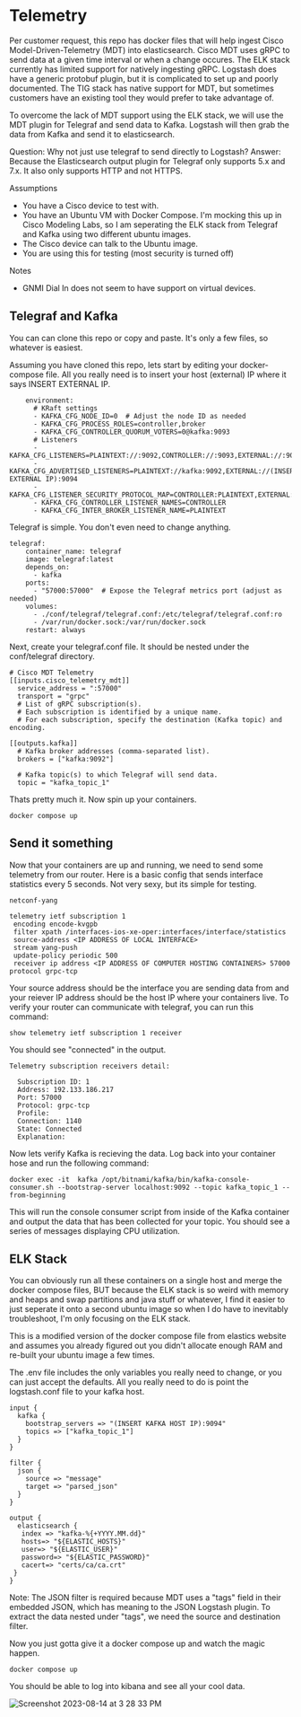 # Telemetry
Per customer request, this repo has docker files that will help ingest Cisco Model-Driven-Telemetry (MDT) into elasticsearch. Cisco MDT uses gRPC to send data at a given time interval or when a change occures. The ELK stack currently has limited support for natively ingesting gRPC. Logstash does have a generic protobuf plugin, but it is complicated to set up and poorly documented. The TIG stack has native support for MDT, but sometimes customers have an existing tool they would prefer to take advantage of. 

To overcome the lack of MDT support using the ELK stack, we will use the MDT plugin for Telegraf and send data to Kafka. Logstash will then grab the data from Kafka and send it to elasticsearch.

Question: Why not just use telegraf to send directly to Logstash?
Answer: Because the Elasticsearch output plugin for Telegraf only supports 5.x and 7.x. It also only supports HTTP and not HTTPS. 

Assumptions
- You have a Cisco device to test with.
- You have an Ubuntu VM with Docker Compose. I'm mocking this up in Cisco Modeling Labs, so I am seperating the ELK stack from Telegraf and Kafka using two different ubuntu images.
- The Cisco device can talk to the Ubuntu image.
- You are using this for testing (most security is turned off)

Notes
- GNMI Dial In does not seem to have support on virtual devices.

## Telegraf and Kafka

You can can clone this repo or copy and paste. It's only a few files, so whatever is easiest. 

Assuming you have cloned this repo, lets start by editing your docker-compose file. All you really need is to insert your host (external) IP where it says INSERT EXTERNAL IP.

```
    environment:
      # KRaft settings
      - KAFKA_CFG_NODE_ID=0  # Adjust the node ID as needed
      - KAFKA_CFG_PROCESS_ROLES=controller,broker
      - KAFKA_CFG_CONTROLLER_QUORUM_VOTERS=0@kafka:9093
      # Listeners
      - KAFKA_CFG_LISTENERS=PLAINTEXT://:9092,CONTROLLER://:9093,EXTERNAL://:9094
      - KAFKA_CFG_ADVERTISED_LISTENERS=PLAINTEXT://kafka:9092,EXTERNAL://(INSERT EXTERNAL IP):9094
      - KAFKA_CFG_LISTENER_SECURITY_PROTOCOL_MAP=CONTROLLER:PLAINTEXT,EXTERNAL:PLAINTEXT,PLAINTEXT:PLAINTEXT
      - KAFKA_CFG_CONTROLLER_LISTENER_NAMES=CONTROLLER
      - KAFKA_CFG_INTER_BROKER_LISTENER_NAME=PLAINTEXT
```

Telegraf is simple. You don't even need to change anything.
```
telegraf:
    container_name: telegraf
    image: telegraf:latest
    depends_on:
      - kafka
    ports:
      - "57000:57000"  # Expose the Telegraf metrics port (adjust as needed)
    volumes:
      - ./conf/telegraf/telegraf.conf:/etc/telegraf/telegraf.conf:ro
      - /var/run/docker.sock:/var/run/docker.sock
    restart: always
```

Next, create your telegraf.conf file. It should be nested under the conf/telegraf directory.

```
# Cisco MDT Telemetry
[[inputs.cisco_telemetry_mdt]]
  service_address = ":57000"
  transport = "grpc"
  # List of gRPC subscription(s).
  # Each subscription is identified by a unique name.
  # For each subscription, specify the destination (Kafka topic) and encoding.

[[outputs.kafka]]
  # Kafka broker addresses (comma-separated list).
  brokers = ["kafka:9092"]

  # Kafka topic(s) to which Telegraf will send data.
  topic = "kafka_topic_1"
```

Thats pretty much it. Now spin up your containers.
```
docker compose up
```

## Send it something

Now that your containers are up and running, we need to send some telemetry from our router. Here is a basic config that sends interface statistics every 5 seconds. Not very sexy, but its simple for testing.

```
netconf-yang

telemetry ietf subscription 1
 encoding encode-kvgpb
 filter xpath /interfaces-ios-xe-oper:interfaces/interface/statistics
 source-address <IP ADDRESS OF LOCAL INTERFACE>
 stream yang-push
 update-policy periodic 500
 receiver ip address <IP ADDRESS OF COMPUTER HOSTING CONTAINERS> 57000 protocol grpc-tcp
```
Your source address should be the interface you are sending data from and your reiever IP address should be the host IP where your containers live. To verify your router can communicate with telegraf, you can run this command:

```
show telemetry ietf subscription 1 receiver
```
You should see "connected" in the output.

```
Telemetry subscription receivers detail:

  Subscription ID: 1
  Address: 192.133.186.217
  Port: 57000
  Protocol: grpc-tcp
  Profile: 
  Connection: 1140
  State: Connected
  Explanation:
```

Now lets verify Kafka is recieving the data. Log back into your container hose and run the following command:

```
docker exec -it  kafka /opt/bitnami/kafka/bin/kafka-console-consumer.sh --bootstrap-server localhost:9092 --topic kafka_topic_1 --from-beginning
```
This will run the console consumer script from inside of the Kafka container and output the data that has been collected for your topic. You should see a series of messages displaying CPU utilization.

## ELK Stack

You can obviously run all these containers on a single host and merge the docker compose files, BUT because the ELK stack is so weird with memory and heaps and swap partitions and java stuff or whatever, I find it easier to just seperate it onto a second ubuntu image so when I do have to inevitably troubleshoot, I'm only focusing on the ELK stack.

This is a modified version of the docker compose file from elastics website and assumes you already figured out you didn't allocate enough RAM and re-built your ubuntu image a few times.

The .env file includes the only variables you really need to change, or you can just accept the defaults. All you really need to do is point the logstash.conf file to your kafka host.

```
input {
  kafka {
    bootstrap_servers => "(INSERT KAFKA HOST IP):9094"
    topics => ["kafka_topic_1"]
  }
}

filter {
  json {
    source => "message"
    target => "parsed_json"
  }
}

output {
  elasticsearch {
   index => "kafka-%{+YYYY.MM.dd}"
   hosts=> "${ELASTIC_HOSTS}"
   user=> "${ELASTIC_USER}"
   password=> "${ELASTIC_PASSWORD}"
   cacert=> "certs/ca/ca.crt"
 }
}
```
Note: The JSON filter is required because MDT uses a "tags" field in their embedded JSON, which has meaning to the JSON Logstash plugin. To extract the data nested under "tags", we need the source and destination filter.

Now you just gotta give it a docker compose up and watch the magic happen.

```
docker compose up
```
You should be able to log into kibana and see all your cool data.

![Screenshot 2023-08-14 at 3 28 33 PM](https://github.com/model-driven-devops/telemetry/assets/65776483/dc95f9bc-6ebf-4ce9-bd30-df791ac6b5a5)


